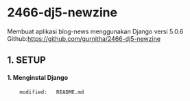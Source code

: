 # 2466-dj5-newzine
Membuat aplikasi blog-news menggunakan Django versi 5.0.6
Github:https://github.com/gurnitha/2466-dj5-newzine


## 1. SETUP

#### 1. Menginstal Django

        modified:   README.md